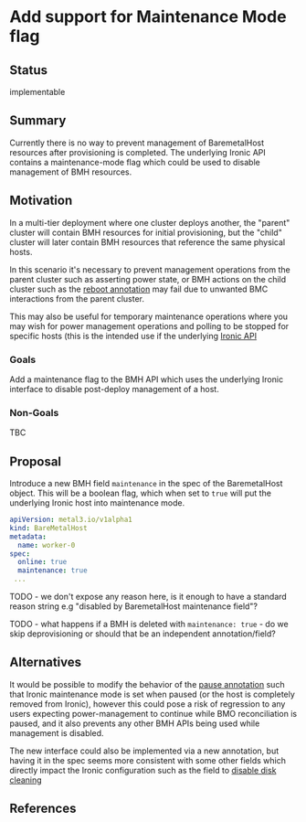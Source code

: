<!--
 This work is licensed under a Creative Commons Attribution 3.0
 Unported License.

 http://creativecommons.org/licenses/by/3.0/legalcode
-->

# Add support for Maintenance Mode flag

## Status

implementable

## Summary

Currently there is no way to prevent management of BaremetalHost resources
after provisioning is completed.  The underlying Ironic API contains a
maintenance-mode flag which could be used to disable management of
BMH resources.

## Motivation

In a multi-tier deployment where one cluster deploys another, the "parent"
cluster will contain BMH resources for initial provisioning,
but the "child" cluster will later contain BMH resources that reference the
same physical hosts.

In this scenario it's necessary to prevent management operations from the
parent cluster such as asserting power state, or BMH actions on the child
cluster such as the [reboot annotation](reboot-interface.md) may fail due
to unwanted BMC interactions from the parent cluster.

This may also be useful for temporary maintenance operations
where you may wish for power management operations and polling
to be stopped for specific hosts (this is the intended use if the
underlying [Ironic API](https://docs.openstack.org/api-ref/baremetal/?expanded=set-maintenance-flag-detail#set-maintenance-flag)

### Goals

Add a maintenance flag to the BMH API which uses the underlying Ironic
interface to disable post-deploy management of a host.

### Non-Goals

TBC

## Proposal

Introduce a new BMH field `maintenance` in the spec of the
BaremetalHost object. This will be a boolean flag, which
when set to `true` will put the underlying Ironic host
into maintenance mode.

```yaml
apiVersion: metal3.io/v1alpha1
kind: BareMetalHost
metadata:
  name: worker-0
spec:
  online: true
  maintenance: true
 ...
```

TODO - we don't expose any reason here, is it enough to have
a standard reason string e.g "disabled by BaremetalHost maintenance field"?

TODO - what happens if a BMH is deleted with `maintenance: true` - do we
skip deprovisioning or should that be an independent annotation/field?

## Alternatives

It would be possible to modify the behavior of the
[pause annotation](https://docs.openstack.org/api-ref/baremetal/?expanded=set-maintenance-flag-detail#set-maintenance-flag)
such that Ironic maintenance mode is set when paused (or the host is completely
removed from Ironic), however this could pose a risk of regression to
any users expecting power-management to continue while BMO reconciliation
is paused, and it also prevents any other BMH APIs being used while
management is disabled.

The new interface could also be implemented via a new annotation, but having it in
the spec seems more consistent with some other fields which directly impact
the Ironic configuration such as the field to
[disable disk cleaning](../cluster-api-provider-metal3/allow_disabling_node_disk_cleaning.md)

## References

